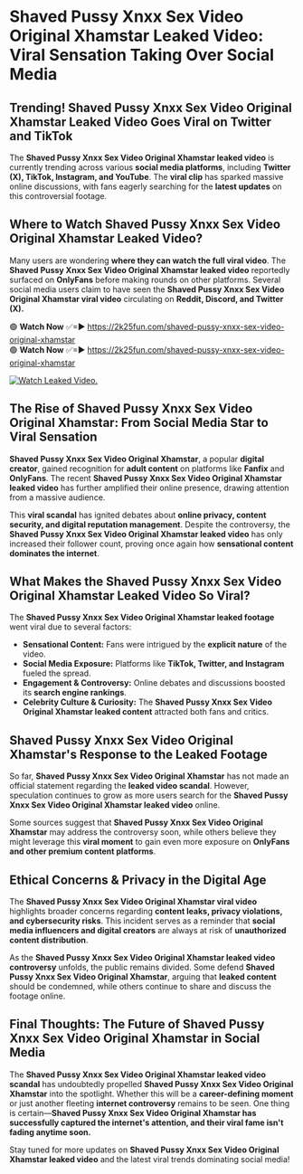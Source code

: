 # Shaved Pussy Xnxx Sex Video Original Xhamstar Leaked Video: Viral Sensation Taking Over Social Media

## **Trending! Shaved Pussy Xnxx Sex Video Original Xhamstar Leaked Video Goes Viral on Twitter and TikTok**
The **Shaved Pussy Xnxx Sex Video Original Xhamstar leaked video** is currently trending across various **social media platforms**, including **Twitter (X), TikTok, Instagram, and YouTube**. The **viral clip** has sparked massive online discussions, with fans eagerly searching for the **latest updates** on this controversial footage.

## **Where to Watch Shaved Pussy Xnxx Sex Video Original Xhamstar Leaked Video?**
Many users are wondering **where they can watch the full viral video**. The **Shaved Pussy Xnxx Sex Video Original Xhamstar leaked video** reportedly surfaced on **OnlyFans** before making rounds on other platforms. Several social media users claim to have seen the **Shaved Pussy Xnxx Sex Video Original Xhamstar viral video** circulating on **Reddit, Discord, and Twitter (X).**

🟢 **Watch Now** ✅=► https://2k25fun.com/shaved-pussy-xnxx-sex-video-original-xhamstar  
🟢 **Watch Now** ✅=► https://2k25fun.com/shaved-pussy-xnxx-sex-video-original-xhamstar  

[![Watch Leaked Video.](https://miro.medium.com/v2/resize:fit:828/format:webp/1*cilzJN44JGOrTw9NJCrNHA.gif "Watch Leaked Video")](https://2k25fun.com/shaved-pussy-xnxx-sex-video-original-xhamstar)

## **The Rise of Shaved Pussy Xnxx Sex Video Original Xhamstar: From Social Media Star to Viral Sensation**
**Shaved Pussy Xnxx Sex Video Original Xhamstar**, a popular **digital creator**, gained recognition for **adult content** on platforms like **Fanfix** and **OnlyFans**. The recent **Shaved Pussy Xnxx Sex Video Original Xhamstar leaked video** has further amplified their online presence, drawing attention from a massive audience.

This **viral scandal** has ignited debates about **online privacy, content security, and digital reputation management**. Despite the controversy, the **Shaved Pussy Xnxx Sex Video Original Xhamstar leaked video** has only increased their follower count, proving once again how **sensational content dominates the internet**.

## **What Makes the Shaved Pussy Xnxx Sex Video Original Xhamstar Leaked Video So Viral?**
The **Shaved Pussy Xnxx Sex Video Original Xhamstar leaked footage** went viral due to several factors:
- **Sensational Content:** Fans were intrigued by the **explicit nature** of the video.
- **Social Media Exposure:** Platforms like **TikTok, Twitter, and Instagram** fueled the spread.
- **Engagement & Controversy:** Online debates and discussions boosted its **search engine rankings**.
- **Celebrity Culture & Curiosity:** The **Shaved Pussy Xnxx Sex Video Original Xhamstar leaked content** attracted both fans and critics.

## **Shaved Pussy Xnxx Sex Video Original Xhamstar's Response to the Leaked Footage**
So far, **Shaved Pussy Xnxx Sex Video Original Xhamstar** has not made an official statement regarding the **leaked video scandal**. However, speculation continues to grow as more users search for the **Shaved Pussy Xnxx Sex Video Original Xhamstar leaked video** online.

Some sources suggest that **Shaved Pussy Xnxx Sex Video Original Xhamstar** may address the controversy soon, while others believe they might leverage this **viral moment** to gain even more exposure on **OnlyFans and other premium content platforms**.

## **Ethical Concerns & Privacy in the Digital Age**
The **Shaved Pussy Xnxx Sex Video Original Xhamstar viral video** highlights broader concerns regarding **content leaks, privacy violations, and cybersecurity risks**. This incident serves as a reminder that **social media influencers and digital creators** are always at risk of **unauthorized content distribution**.

As the **Shaved Pussy Xnxx Sex Video Original Xhamstar leaked video controversy** unfolds, the public remains divided. Some defend **Shaved Pussy Xnxx Sex Video Original Xhamstar**, arguing that **leaked content** should be condemned, while others continue to share and discuss the footage online.

## **Final Thoughts: The Future of Shaved Pussy Xnxx Sex Video Original Xhamstar in Social Media**
The **Shaved Pussy Xnxx Sex Video Original Xhamstar leaked video scandal** has undoubtedly propelled **Shaved Pussy Xnxx Sex Video Original Xhamstar** into the spotlight. Whether this will be a **career-defining moment** or just another fleeting **internet controversy** remains to be seen. One thing is certain—**Shaved Pussy Xnxx Sex Video Original Xhamstar has successfully captured the internet's attention, and their viral fame isn't fading anytime soon.**

Stay tuned for more updates on **Shaved Pussy Xnxx Sex Video Original Xhamstar leaked video** and the latest viral trends dominating social media!